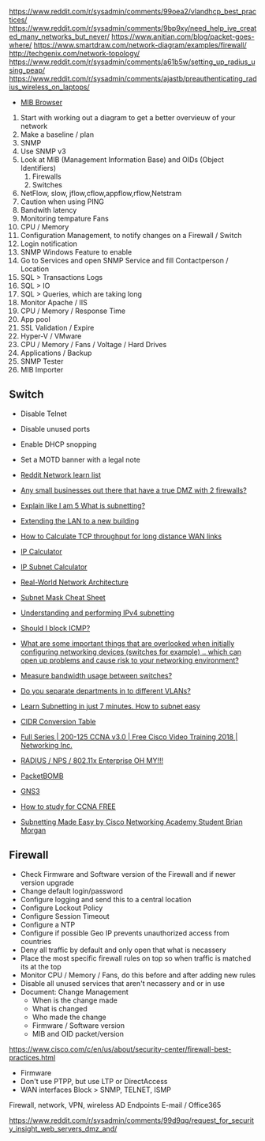 https://www.reddit.com/r/sysadmin/comments/99oea2/vlandhcp_best_practices/
https://www.reddit.com/r/sysadmin/comments/9bp9xy/need_help_ive_created_many_networks_but_never/
https://www.anitian.com/blog/packet-goes-where/
https://www.smartdraw.com/network-diagram/examples/firewall/
http://techgenix.com/network-topology/
https://www.reddit.com/r/sysadmin/comments/a61b5w/setting_up_radius_using_peap/
https://www.reddit.com/r/sysadmin/comments/ajastb/preauthenticating_radius_wireless_on_laptops/


* [MIB Browser](http://www.ireasoning.com/mibbrowser.shtml)

1. Start with working out a diagram to get a better overvieuw of your network
1. Make a baseline / plan
1. SNMP
  1. Use SNMP v3
  1. Look at MIB (Management Information Base) and OIDs (Object Identifiers)
      1. Firewalls
      1. Switches
  1. NetFlow, slow, jflow,cflow,appflow,rflow,Netstram
1. Caution when using PING
1. Bandwith latency
1. Monitoring tempature Fans
1. CPU / Memory
1. Configuration Management, to notify changes on a Firewall / Switch
1. Login notification
1. SNMP Windows Feature to enable
  1. Go to Services and open SNMP Service and fill Contactperson / Location
1. SQL > Transactions Logs
1. SQL > IO
1. SQL > Queries, which are taking long
1. Monitor Apache / IIS
  1. CPU / Memory / Response Time
  1. App pool 
1. SSL Validation / Expire
1. Hyper-V / VMware 
  1. CPU / Memory / Fans / Voltage / Hard Drives
1. Applications / Backup 
1. SNMP Tester
1. MIB Importer

## Switch 
* Disable Telnet
* Disable unused ports
* Enable DHCP snopping
* Set a MOTD banner with a legal note




* [Reddit Network learn list](https://www.reddit.com/r/ITCareerQuestions/comments/8w6rhv/im_sure_this_question_has_come_up_looking_to_get/e1t601u/?context=3)

* [Any small businesses out there that have a true DMZ with 2 firewalls?](https://www.reddit.com/r/sysadmin/comments/8lusyt/any_small_businesses_out_there_that_have_a_true/)
* [Explain like I am 5 What is subnetting?](https://www.reddit.com/r/sysadmin/comments/83nsva/explain_like_i_am_5_what_is_subnetting/)
* [Extending the LAN to a new building](https://www.reddit.com/r/sysadmin/comments/8lt994/extending_the_lan_to_a_new_building/)
* [How to Calculate TCP throughput for long distance WAN links](http://bradhedlund.com/2008/12/19/how-to-calculate-tcp-throughput-for-long-distance-links/)
* [IP Calculator](http://jodies.de/ipcalc?host=10.0.10.1&mask1=24&mask2=255.255.0.0)
* [IP Subnet Calculator](http://www.calculator.net/ip-subnet-calculator.html?cclass=a&csubnet=16&cip=172.16.0.1&ctype=ipv4&printit=0&x=104&y=31)
* [Real-World Network Architecture](https://www.reddit.com/r/sysadmin/comments/8lqr2t/realworld_network_architecture/)
* [Subnet Mask Cheat Sheet](https://www.aelius.com/njh/subnet_sheet.html)
* [Understanding and performing IPv4 subnetting](https://dougvitale.wordpress.com/2013/03/05/understanding-and-performing-ipv4-subnetting/)
* [Should I block ICMP?](http://shouldiblockicmp.com/)
* [What are some important things that are overlooked when initially configuring networking devices (switches for example) .. which can open up problems and cause risk to your networking environment?](https://www.reddit.com/r/sysadmin/comments/8mwzdn/what_are_some_important_things_that_are/)
* [Measure bandwidth usage between switches?](https://www.reddit.com/r/sysadmin/comments/8d2rjg/measure_bandwidth_usage_between_switches/)
* [Do you separate departments in to different VLANs?](https://www.reddit.com/r/sysadmin/comments/8oh40d/do_you_separate_departments_in_to_different_vlans/)
* [Learn Subnetting in just 7 minutes. How to subnet easy](https://www.youtube.com/watch?v=YiV_Vz7Wb-I)
* [CIDR Conversion Table](https://kb.wisc.edu/ns/page.php?id=3493)

* [Full Series | 200-125 CCNA v3.0 | Free Cisco Video Training 2018 | Networking Inc.](https://www.youtube.com/playlist?list=PLh94XVT4dq02frQRRZBHzvj2hwuhzSByN)

* [RADIUS / NPS / 802.11x Enterprise OH MY!!!](https://www.reddit.com/r/sysadmin/comments/8xq9q0/radius_nps_80211x_enterprise_oh_my/)

* [PacketBOMB](http://packetbomb.com/)
* [GNS3](https://www.gns3.com/)
* [How to study for CCNA FREE](https://learningnetwork.cisco.com/thread/15662)

- [Subnetting Made Easy by Cisco Networking Academy Student Brian Morgan](https://www.youtube.com/watch?v=KDig0lOO95M)

## Firewall
- Check Firmware and Software version of the Firewall and if newer version upgrade
- Change default login/password
- Configure logging and send this to a central location
- Configure Lockout Policy
- Configure Session Timeout
- Configure a NTP
- Configure if possible Geo IP prevents unauthorized access from countries
- Deny all traffic by default and only open that what is necassery
- Place the most specific firewall rules on top so when traffic is matched its at the top
- Monitor CPU / Memory / Fans, do this before and after adding new rules
- Disable all unused services that aren't necassery and or in use
- Document: Change Management
  - When is the change made
  - What is changed
  - Who made the change
  - Firmware / Software version
  - MIB and OID packet/version
  
  
https://www.cisco.com/c/en/us/about/security-center/firewall-best-practices.html

- Firmware
- Don't use PTPP, but use LTP or DirectAccess
- WAN interfaces Block > SNMP, TELNET, ISMP




Firewall, network, VPN, wireless
AD
Endpoints
E-mail / Office365




https://www.reddit.com/r/sysadmin/comments/99d9qg/request_for_security_insight_web_servers_dmz_and/

